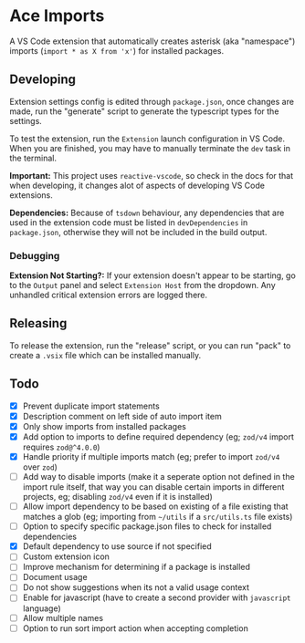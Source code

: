 # Ace Imports

A VS Code extension that automatically creates asterisk (aka "namespace") imports (`import * as X from 'x'`) for installed packages.

## Developing

Extension settings config is edited through `package.json`, once changes are made, run the "generate" script to generate the typescript types for the settings.

To test the extension, run the `Extension` launch configuration in VS Code. When you are finished, you may have to manually terminate the `dev` task in the terminal.

**Important:** This project uses `reactive-vscode`, so check in the docs for that when developing, it changes alot of aspects of developing VS Code extensions.

**Dependencies:** Because of `tsdown` behaviour, any dependencies that are used in the extension code must be listed in `devDependencies` in `package.json`, otherwise they will not be included in the build output.

### Debugging

**Extension Not Starting?:** If your extension doesn't appear to be starting, go to the `Output` panel and select `Extension Host` from the dropdown. Any unhandled critical extension errors are logged there.

## Releasing

To release the extension, run the "release" script, or you can run "pack" to create a `.vsix` file which can be installed manually.

## Todo
- [x] Prevent duplicate import statements
- [x] Description comment on left side of auto import item
- [x] Only show imports from installed packages
- [x] Add option to imports to define required dependency (eg; `zod/v4` import requires `zod@^4.0.0`)
- [x] Handle priority if multiple imports match (eg; prefer to import `zod/v4` over `zod`)
- [ ] Add way to disable imports (make it a seperate option not defined in the import rule itself, that way you can disable certain imports in different projects, eg; disabling `zod/v4` even if it is installed)
- [ ] Allow import dependency to be based on existing of a file existing that matches a glob (eg; importing from `~/utils` if a `src/utils.ts` file exists)
- [ ] Option to specify specific package.json files to check for installed dependencies
- [x] Default dependency to use source if not specified
- [ ] Custom extension icon
- [ ] Improve mechanism for determining if a package is installed
- [ ] Document usage
- [ ] Do not show suggestions when its not a valid usage context
- [ ] Enable for javascript (have to create a second provider with `javascript` language)
- [ ] Allow multiple names
- [ ] Option to run sort import action when accepting completion
